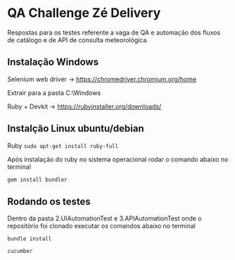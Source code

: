 # QA Challenge Zé Delivery

Respostas para os testes referente a vaga de QA e automação dos fluxos de catálogo e de API de consulta meteorológica.

## Instalação Windows

Selenium web driver -> https://chromedriver.chromium.org/home

Extrair para a pasta C:\Windows
 
Ruby + Devkit -> https://rubyinstaller.org/downloads/

## Instalção Linux ubuntu/debian

Ruby `sudo apt-get install ruby-full`

Após instalação do ruby no sistema operacional rodar o comando abaixo no terminal

``` ruby
gem install bundler
```

## Rodando os testes 

Dentro da pasta 2.UIAutomationTest e 3.APIAutomationTest onde o repositório foi clonado executar os comandos abaixo no terminal

`bundle install`

`cucumber`